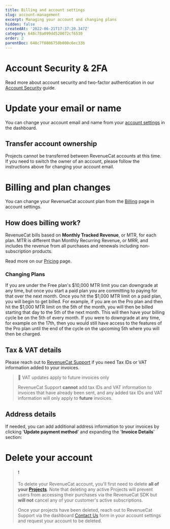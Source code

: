 ```yaml
---
title: Billing and account settings
slug: account-management
excerpt: Managing your account and changing plans
hidden: false
createdAt: '2022-06-21T17:37:20.347Z'
category: 648c78a099dd520072cf6530
order: 2
parentDoc: 648c7f0806750b000c6ec33b
---
```

# Account Security & 2FA

Read more about account security and two-factor authentication in our [Account Security](doc:security) guide.

# Update your email or name

You can change your account email and name from your [account settings](https://app.revenuecat.com/settings/account) in the dashboard.

## Transfer account ownership

Projects cannot be transferred between RevenueCat accounts at this time. If you need to switch the owner of an account, please follow the instructions above for changing your account email.

# Billing and plan changes

You can change your RevenueCat account plan from the [Billing](https://app.revenuecat.com/settings/billing) page in account settings. 

## How does billing work?

RevenueCat bills based on **Monthly Tracked Revenue**, or MTR, for each plan. MTR is different than Monthly Recurring Revenue, or MRR, and includes the revenue from all purchases and renewals including non-subscription products. 

Read more on our [Pricing](https://www.revenuecat.com/pricing) page.

### Changing Plans

If you are under the Free plan's $10,000 MTR limit you can downgrade at any time, but once you start a paid plan you are committing to paying for that over the next month. Once you hit the $1,000 MTR limit on a paid plan, you will begin to get billed. For example, if you are on the Pro plan and then hit the $1,000 MTR limit on the 5th of the month, you will then be billed starting that day to the 5th of the next month. This will then have your billing cycle be on the 5th of every month. If you were to downgrade at any time, for example on the 17th, then you would still have access to the features of the Pro plan until the end of the cycle on the upcoming 5th where you will then be charged.

## Tax & VAT details

Please reach out to [RevenueCat Support](https://app.revenuecat.com/settings/support) if you need Tax IDs or VAT information added to your invoices. 

> 📘 VAT updates apply to future invoices only
> 
> RevenueCat Support **cannot** add tax IDs and VAT information to invoices that have already been sent, and any added tax IDs and VAT information will only apply to **future** invoices.

## Address details

If needed, you can add additional address information to your invoices by clicking '**Update payment method**' and expanding the '**Invoice Details**' section: 

# Delete your account

> ❗️ 
> 
> To delete your RevenueCat account, you'll first need to delete **all of your [Projects](doc:projects)**. Note that deleting any active Projects will prevent users from accessing their purchases via the RevenueCat SDK but **will not** cancel any of your customer's active subscriptions.
> 
> Once your projects have been deleted, reach out to RevenueCat Support via the dashboard [Contact Us](https://app.revenuecat.com/settings/support) form in your account settings and request your account to be deleted.